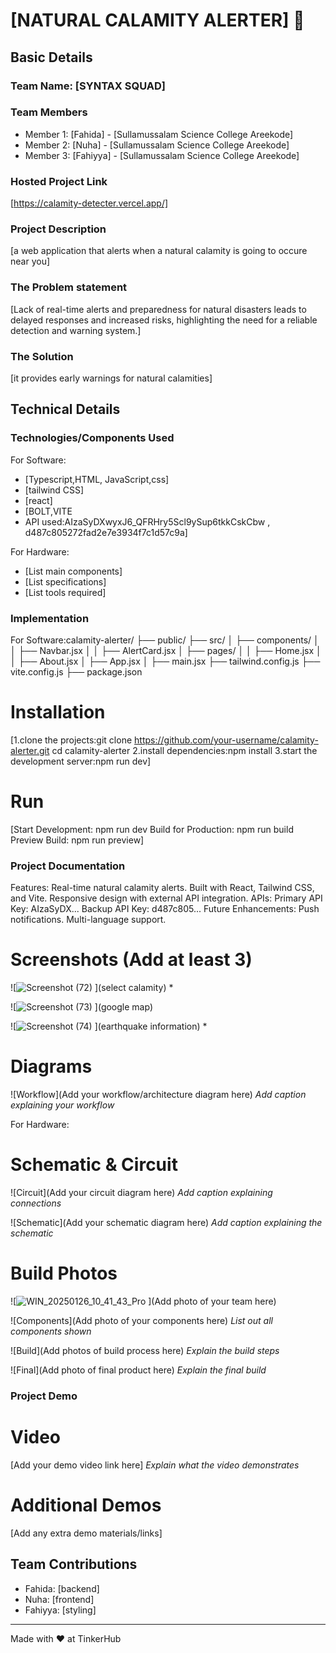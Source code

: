 # [NATURAL CALAMITY ALERTER] 🎯


## Basic Details
### Team Name: [SYNTAX SQUAD]


### Team Members
- Member 1: [Fahida] - [Sullamussalam Science College Areekode]
- Member 2: [Nuha] - [Sullamussalam Science College Areekode] 
- Member 3: [Fahiyya] - [Sullamussalam Science College Areekode]

### Hosted Project Link
[https://calamity-detecter.vercel.app/]

### Project Description
[a web application that alerts when a natural calamity is going to occure near you]

### The Problem statement
[Lack of real-time alerts and preparedness for natural disasters leads to delayed responses and increased risks, highlighting the need for a reliable detection and warning system.]

### The Solution
[it provides early warnings for natural calamities]

## Technical Details
### Technologies/Components Used
For Software:
- [Typescript,HTML, JavaScript,css]
- [tailwind CSS]
- [react]
- [BOLT,VITE
- API used:AIzaSyDXwyxJ6_QFRHry5Scl9ySup6tkkCskCbw , d487c805272fad2e7e3934f7c1d57c9a]

For Hardware:
- [List main components]
- [List specifications]
- [List tools required]

### Implementation
For Software:calamity-alerter/
├── public/
├── src/
│   ├── components/
│   │   ├── Navbar.jsx
│   │   ├── AlertCard.jsx
│   ├── pages/
│   │   ├── Home.jsx
│   │   ├── About.jsx
│   ├── App.jsx
│   ├── main.jsx
├── tailwind.config.js
├── vite.config.js
├── package.json

# Installation
[1.clone the projects:git clone https://github.com/your-username/calamity-alerter.git
cd calamity-alerter
2.install dependencies:npm install
3.start the development server:npm run dev]

# Run
[Start Development: npm run dev
Build for Production: npm run build
Preview Build: npm run preview]

### Project Documentation
Features:
Real-time natural calamity alerts.
Built with React, Tailwind CSS, and Vite.
Responsive design with external API integration.
APIs:
Primary API Key: AIzaSyDX...
Backup API Key: d487c805...
Future Enhancements:
Push notifications.
Multi-language support.


# Screenshots (Add at least 3)
![![Screenshot (72)](https://github.com/user-attachments/assets/5859c7a5-7dcb-4f16-af8f-0e009fb65f48)
](select calamity)
*

![![Screenshot (73)](https://github.com/user-attachments/assets/e1b9d575-0f03-4291-90fb-991d160971b1)
](google map)


![![Screenshot (74)](https://github.com/user-attachments/assets/18de44bb-2934-49b6-bb61-64406a83e229)
](earthquake information)
*

# Diagrams
![Workflow](Add your workflow/architecture diagram here)
*Add caption explaining your workflow*

For Hardware:

# Schematic & Circuit
![Circuit](Add your circuit diagram here)
*Add caption explaining connections*

![Schematic](Add your schematic diagram here)
*Add caption explaining the schematic*

# Build Photos
![![WIN_20250126_10_41_43_Pro](https://github.com/user-attachments/assets/fffd6b05-b51d-4256-916e-dc1b79b8fa10)
](Add photo of your team here)


![Components](Add photo of your components here)
*List out all components shown*

![Build](Add photos of build process here)
*Explain the build steps*

![Final](Add photo of final product here)
*Explain the final build*

### Project Demo
# Video
[Add your demo video link here]
*Explain what the video demonstrates*

# Additional Demos
[Add any extra demo materials/links]

## Team Contributions
- Fahida: [backend]
- Nuha: [frontend]
- Fahiyya: [styling]

---
Made with ❤️ at TinkerHub
